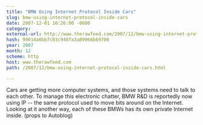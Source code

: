 ```yaml
---
title: "BMW Using Internet Protocol Inside Cars"
slug: bmw-using-internet-protocol-inside-cars
date: 2007-12-01 16:26:00 -0600
category: 
external-url: http://www.therawfeed.com/2007/12/bmw-using-internet-protocol-inside-cars.html
hash: 99014a6bb7c83c948fa3a89966b69708
year: 2007
month: 12
scheme: http
host: www.therawfeed.com
path: /2007/12/bmw-using-internet-protocol-inside-cars.html

---
```



Cars are getting more computer systems, and those systems need to talk to each other. To manage this electronic chatter, BMW R&D is reportedly now using IP -- the same protocol used to move bits around on the Internet. Looking at it another way, each of these BMWs has its own private Internet inside. (props to Autoblog)

